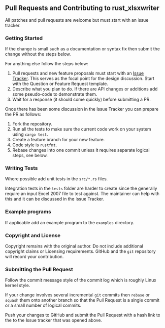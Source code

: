 
## Pull Requests and Contributing to rust_xlsxwriter

All patches and pull requests are welcome but must start with an issue tracker.


### Getting Started

If the change is small such as a documentation or syntax fix then submit the change without the steps below.

For anything else follow the steps below:

1. Pull requests and new feature proposals must start with an [Issue Tracker](https://github.com/jmcnamara/rust_xlsxwriter/issues). This serves as the focal point for the design discussion. Start with the Question or Feature Request template.
2. Describe what you plan to do. If there are API changes or additions add some pseudo-code to demonstrate them.
3. Wait for a response (it should come quickly) before submitting a PR.

Once there has been some discussion in the Issue Tracker you can prepare the PR as follows:

1. Fork the repository.
2. Run all the tests to make sure the current code work on your system using `cargo test`.
3. Create a feature branch for your new feature.
4. Code style is `rustfmt`.
5. Rebase changes into one commit unless it requires separate logical steps, see below.


### Writing Tests

Where possible add unit tests in the `src/*.rs` files.

Integration tests in the `tests` folder are harder to create since the generally require an input Excel 2007
file to test against. The maintainer can help with this and it can be discussed in the Issue Tracker.

### Example programs

If applicable add an example program to the `examples` directory.

### Copyright and License

Copyright remains with the original author. Do not include additional copyright claims or Licensing requirements. GitHub and the `git` repository will record your contribution.


### Submitting the Pull Request

Follow the commit message style of the commit log which is roughly Linux kernel style.

If your change involves several incremental `git` commits then `rebase` or `squash` them onto another branch so that the Pull Request is a single commit or a small number of logical commits.

Push your changes to GitHub and submit the Pull Request with a hash link to the to the Issue tracker that was opened above.
